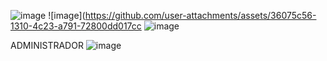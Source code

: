 ![image](https://github.com/user-attachments/assets/9df3a487-f32f-4a59-b1ad-ca13fca0ba83)
![image](https://github.com/user-attachments/assets/36075c56-1310-4c23-a791-72800dd017cc
![image](https://github.com/user-attachments/assets/c47567e0-16d6-488a-abfe-4c156526568c)

ADMINISTRADOR
![image](https://github.com/user-attachments/assets/d9dc0323-efde-405b-90d1-6a046498016a)




